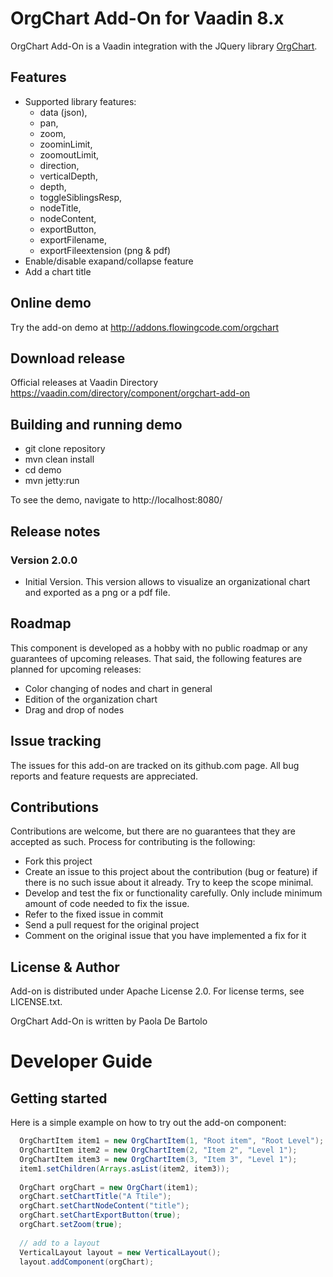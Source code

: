 # OrgChart Add-On for Vaadin 8.x

OrgChart Add-On is a Vaadin integration with the JQuery library [OrgChart](https://github.com/dabeng/OrgChart).

## Features

- Supported library features:
	- data (json), 
    - pan, 
    - zoom,
    - zoominLimit, 
    - zoomoutLimit, 
    - direction, 
    - verticalDepth, 
    - depth, 
    - toggleSiblingsResp, 
    - nodeTitle, 
    - nodeContent, 
    - exportButton, 
    - exportFilename, 
    - exportFileextension (png & pdf)
- Enable/disable exapand/collapse feature
- Add a chart title

## Online demo

Try the add-on demo at http://addons.flowingcode.com/orgchart

## Download release

Official releases at Vaadin Directory https://vaadin.com/directory/component/orgchart-add-on

## Building and running demo

- git clone repository
- mvn clean install
- cd demo
- mvn jetty:run

To see the demo, navigate to http://localhost:8080/

## Release notes

### Version 2.0.0
- Initial Version. This version allows to visualize an organizational chart and exported as a png or a pdf file. 

## Roadmap

This component is developed as a hobby with no public roadmap or any guarantees of upcoming releases. That said, the following features are planned for upcoming releases:

- Color changing of nodes and chart in general
- Edition of the organization chart 
- Drag and drop of nodes

## Issue tracking

The issues for this add-on are tracked on its github.com page. All bug reports and feature requests are appreciated. 

## Contributions

Contributions are welcome, but there are no guarantees that they are accepted as such. Process for contributing is the following:

- Fork this project
- Create an issue to this project about the contribution (bug or feature) if there is no such issue about it already. Try to keep the scope minimal.
- Develop and test the fix or functionality carefully. Only include minimum amount of code needed to fix the issue.
- Refer to the fixed issue in commit
- Send a pull request for the original project
- Comment on the original issue that you have implemented a fix for it

## License & Author

Add-on is distributed under Apache License 2.0. For license terms, see LICENSE.txt.

OrgChart Add-On is written by Paola De Bartolo

# Developer Guide

## Getting started

Here is a simple example on how to try out the add-on component:

```java
  OrgChartItem item1 = new OrgChartItem(1, "Root item", "Root Level");
  OrgChartItem item2 = new OrgChartItem(2, "Item 2", "Level 1");
  OrgChartItem item3 = new OrgChartItem(3, "Item 3", "Level 1");        
  item1.setChildren(Arrays.asList(item2, item3));
  
  OrgChart orgChart = new OrgChart(item1);
  orgChart.setChartTitle("A Ttile");    
  orgChart.setChartNodeContent("title");
  orgChart.setChartExportButton(true);
  orgChart.setZoom(true);
  
  // add to a layout
  VerticalLayout layout = new VerticalLayout();
  layout.addComponent(orgChart);
```


